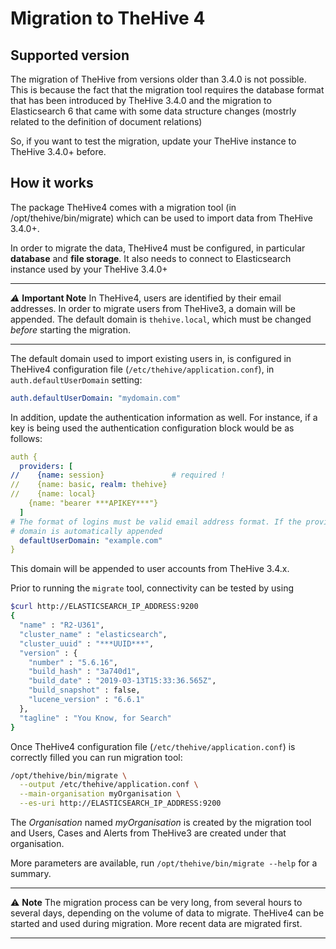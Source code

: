 # Migration to TheHive 4

## Supported version

The migration of TheHive from versions older than 3.4.0 is not possible. This is because the fact that the migration tool requires the database format that has been introduced by TheHive 3.4.0 and the migration to Elasticsearch 6 that came with some data structure changes (mostrly related to the definition of document relations)

So, if you want to test the migration, update your TheHive instance to TheHive 3.4.0+ before.

## How it works

The package TheHive4 comes with a migration tool (in /opt/thehive/bin/migrate) which can be used to import data from TheHive 3.4.0+.

In order to migrate the data, TheHive4 must be configured, in particular **database** and **file storage**. It also needs to connect to Elasticsearch instance used by your TheHive 3.4.0+

---

*⚠️* **Important Note**
In TheHive4, users are identified by their email addresses. In order to migrate users from TheHive3, a domain will be appended. The default domain is `thehive.local`, which must be changed *before* starting the migration. 

---

The default domain used to import existing users in, is configured in TheHive4 configuration file (`/etc/thehive/application.conf`), in `auth.defaultUserDomain` setting: 

```yaml
auth.defaultUserDomain: "mydomain.com"
```

In addition, update the authentication information as well. For instance, if a key is being used the authentication configuration block would be as follows:
```yaml
auth {
  providers: [
//    {name: session}               # required !
//    {name: basic, realm: thehive}
//    {name: local}
    {name: "bearer ***APIKEY***"}
  ]
# The format of logins must be valid email address format. If the provided login doesn't contain `@` the following
# domain is automatically appended
  defaultUserDomain: "example.com"
}
```

This domain will be appended to user accounts from TheHive 3.4.x.

Prior to running the `migrate` tool, connectivity can be tested by using
```bash
$curl http://ELASTICSEARCH_IP_ADDRESS:9200
{
  "name" : "R2-U361",
  "cluster_name" : "elasticsearch",
  "cluster_uuid" : "***UUID***",
  "version" : {
    "number" : "5.6.16",
    "build_hash" : "3a740d1",
    "build_date" : "2019-03-13T15:33:36.565Z",
    "build_snapshot" : false,
    "lucene_version" : "6.6.1"
  },
  "tagline" : "You Know, for Search"
}
```

Once TheHive4 configuration file (`/etc/thehive/application.conf`) is correctly filled you can run migration tool:

```bash
/opt/thehive/bin/migrate \
  --output /etc/thehive/application.conf \
  --main-organisation myOrganisation \
  --es-uri http://ELASTICSEARCH_IP_ADDRESS:9200
```

The *Organisation* named *myOrganisation* is created by the migration tool and Users, Cases and Alerts from TheHive3 are created under that organisation.

More parameters are available, run `/opt/thehive/bin/migrate --help` for a summary.

---

⚠️ **Note**
The migration process can be very long, from several hours to several days, depending on the volume of data to migrate. TheHive4 can be started and used during migration. More recent data are migrated first.

---
